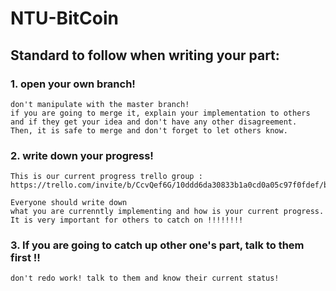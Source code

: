 # NTU-BitCoin


## Standard to follow when writing your part:


### 1.  open your own branch! 
	don't manipulate with the master branch!
	if you are going to merge it, explain your implementation to others
	and if they get your idea and don't have any other disagreement. 
	Then, it is safe to merge and don't forget to let others know.


### 2.  write down your progress!
	This is our current progress trello group :
	https://trello.com/invite/b/CcvQef6G/10ddd6da30833b1a0cd0a05c97f0fdef/bitcoin

	Everyone should write down 
	what you are currenntly implementing and how is your current progress.
	It is very important for others to catch on !!!!!!!!


### 3.  If you are going to catch up other one's part, talk to them first !!
	don't redo work! talk to them and know their current status!
